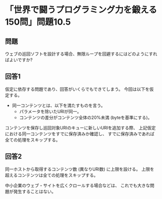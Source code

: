 # 「世界で闘うプログラミング力を鍛える150問」問題10.5

## 問題

ウェブの巡回ソフトを設計する場合、無限ループを回避するにはどのようにすればよいですか?

## 回答1

仮定に依存する問題であり、回答がいくらでもできてしまう。
今回は以下を仮定する。

* 同一コンテンツとは、以下を満たすものを言う。
  * パラメータを除いたURIが同一。
  * コンテンツの差分がコンテンツ全体の20%未満 (byteを基準にする)。

コンテンツを保存し巡回対象URIのキューに新しいURIを追加する際、
上記仮定における同一コンテンツをすでに保存済みか確認し、
すでに保存済みであれば全ての処理をスキップする。

## 回答2

同一ホストから取得するコンテンツ数 (異なりURI数) に上限を設ける。
上限を超えるコンテンツは全ての処理をスキップする。

中小企業のウェブ・サイトを広くクロールする場合などは、
これでも大きな問題が発生することはない。
